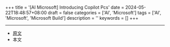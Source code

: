 +++
title = '[AI Microsoft] Introducing Copilot Pcs'
date = 2024-05-22T18:48:57+08:00
draft = false
categories = ['AI', 'Microsoft']
tags = ['AI', 'Microsoft', 'Microsoft Build']
description = ''
keywords = []
+++



---

- [原文](https://blogs.microsoft.com/blog/2024/05/20/introducing-copilot-pcs/)
- 本文
    <!-- - [博客 - 从零开始学AI](...) -->
    <!-- - [Blog | Learn AI from scratch](...) -->
    <!-- - [公众号 - 从零开始学AI](...) -->
    <!-- - [CSDN - 从零开始学AI](...) -->
    <!-- - [掘金 - 从零开始学AI](...) -->
    <!-- - [知乎 - 从零开始学AI](...) -->
    <!-- - [阿里云 - 从零开始学AI](...) -->
    <!-- - [腾讯云 - 从零开始学AI](...) -->
